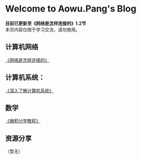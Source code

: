 # Welcome to Aowu.Pang's Blog

**目前已更新至《网络是怎样连接的》1.2节**  
本页内容仅限于学习交流，请勿商用。

## 计算机网络

[《网络是怎样连接的》](net_index.md)

## 计算机系统：

[《深入了解计算机系统》](./computer_system.md)

## 数学

[《微积分学教程》]()

## 资源分享

（暂无）
